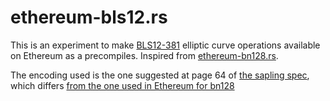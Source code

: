# ethereum-bls12.rs

This is an experiment to make [BLS12-381](https://blog.z.cash/new-snark-curve/) elliptic curve operations available on Ethereum as a precompiles.
Inspired from [ethereum-bn128.rs](https://github.com/ewasm/ethereum-bn128.rs).

The encoding used is the one suggested at page 64 of [the sapling spec](https://github.com/zcash/zips/blob/master/protocol/sapling.pdf), which differs [from the one used in Ethereum for bn128](https://github.com/ethereum/EIPs/blob/master/EIPS/eip-197.md)
